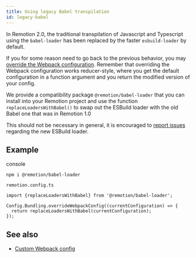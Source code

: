 ```yaml
---
title: Using legacy Babel transpilation
id: legacy-babel
---
```


In Remotion 2.0, the traditional transpilation of Javascript and Typescript using the `babel-loader` has been replaced by the faster `esbuild-loader` by default.

If you for some reason need to go back to the previous behavior, you may [override the Webpack configuration](webpack). Remember that overriding the Webpack configuration works reducer-style, where you get the default configuration in a function argument and you return the modified version of your config.

We provide a compatibility package `@remotion/babel-loader` that you can install into your Remotion project and use the function `replaceLoadersWithBabel()` to swap out the ESBuild loader with the old Babel one that was in Remotion 1.0

This should not be necessary in general, it is encouraged to [report issues](https://github.com/JonnyBurger/remotion/issues/new) regarding the new ESBuild loader.

## Example

console

```
npm i @remotion/babel-loader
```

`remotion.config.ts`

```tsx
import {replaceLoadersWithBabel} from '@remotion/babel-loader';

Config.Bundling.overrideWebpackConfig((currentConfiguration) => {
  return replaceLoadersWithBabel(currentConfiguration);
});
```

## See also

- [Custom Webpack config](webpack)
